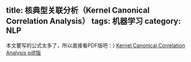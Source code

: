 title: 核典型关联分析（Kernel Canonical Correlation Analysis）
tags: 机器学习
category: NLP
---
本文要写的公式太多了，所以直接看PDF版吧：)
[Kernel Canonical Correlation Analysis pdf版](https://github.com/muyeby/BlogDoc/blob/master/KCCA.pdf) 

<!-- more -->